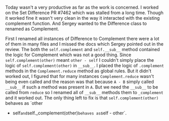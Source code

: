 Today wasn't a very productive as far as the work is concerned.
I worked on the Set Difference PR #7462 which was stalled from
a long time. Though it worked fine it wasn't very clean in the way it
interacted with the existing complement function. And Sergey wanted to
the Difference class to renamed as Complement.

First I renamed all instances of Difference to Complement there were a lot of
them in many files and I missed the docs which Sergey pointed out in the
review.
The both the `self.complement` and `self.__sub__` method contained the logic
for Complement which was not a good thing. Since `self.complement(other)` meant
`other - self` I couldn't simply place the logic of `self.complement(other)` in
`__sub__`. I placed the logic of `.complement` methods in the
`Complement.reduce` method as global rules. But it didn't worked out, I figured
that for many instances `Complement.reduce` wasn't being even called and the
reason was that because `A - B` simply called `__sub__` if such a method was
present in `A`. But we need the `__sub__` to be called from `reduce` so
I renamed all of `__sub__` methods them to `_complement` and it worked out.
The only thing left to fix is that `self.complement(other)` behaves as `other
- self` and `self._complement(other)` behaves as `self - other`.
